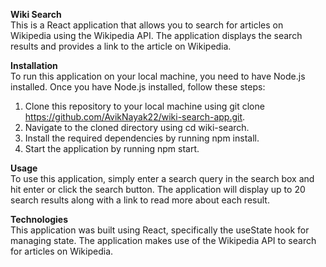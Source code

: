 **Wiki Search**<br/>
This is a React application that allows you to search for articles on Wikipedia using the Wikipedia API. The application displays the search results and provides a link to the article on Wikipedia.

**Installation**<br/>
To run this application on your local machine, you need to have Node.js installed. Once you have Node.js installed, follow these steps:

1. Clone this repository to your local machine using git clone https://github.com/AvikNayak22/wiki-search-app.git.
2. Navigate to the cloned directory using cd wiki-search.
3. Install the required dependencies by running npm install.
4. Start the application by running npm start.

**Usage**<br/>
To use this application, simply enter a search query in the search box and hit enter or click the search button. The application will display up to 20 search results along with a link to read more about each result.

**Technologies**<br/>
This application was built using React, specifically the useState hook for managing state. The application makes use of the Wikipedia API to search for articles on Wikipedia.
